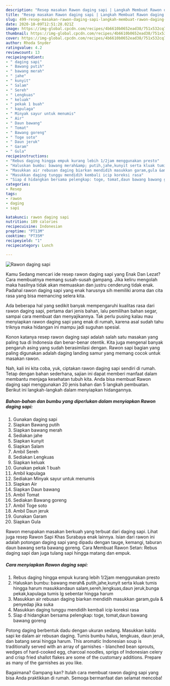 ```yaml
---
description: "Resep masakan Rawon daging sapi | Langkah Membuat Rawon daging sapi Yang Bisa Manjain Lidah"
title: "Resep masakan Rawon daging sapi | Langkah Membuat Rawon daging sapi Yang Bisa Manjain Lidah"
slug: 499-resep-masakan-rawon-daging-sapi-langkah-membuat-rawon-daging-sapi-yang-bisa-manjain-lidah
date: 2020-10-09T12:51:28.021Z
image: https://img-global.cpcdn.com/recipes/4b6610b0652ead38/751x532cq70/rawon-daging-sapi-foto-resep-utama.jpg
thumbnail: https://img-global.cpcdn.com/recipes/4b6610b0652ead38/751x532cq70/rawon-daging-sapi-foto-resep-utama.jpg
cover: https://img-global.cpcdn.com/recipes/4b6610b0652ead38/751x532cq70/rawon-daging-sapi-foto-resep-utama.jpg
author: Rhoda Snyder
ratingvalue: 4.2
reviewcount: 13
recipeingredient:
- " daging sapi"
- " Bawang putih"
- " bawang merah"
- " jahe"
- " kunyit"
- " Salam"
- " Sereh"
- " Lengkuas"
- " keluak"
- " pekak 1 buah"
- " kapulaga"
- " Minyak sayur untuk menumis"
- " Air"
- " Daun bawang"
- " Tomat"
- " Bawang goreng"
- " Toge soto"
- " Daun jeruk"
- " Garam"
- " Gula"
recipeinstructions:
- "Rebus daging hingga empuk kurang lebih 1/2jam menggunakan presto"
- "Haluskan bumbu: bawang merah&amp; putih,jahe,kunyit serta kluak tumis hingga harum masukkandaun salam,sereh,lengkuas,daun jeruk,bunga pekak,kapulaga tumis lg sebentar hingga harum"
- "Masukkan air rebusan daging biarkan mendidih masukkan garam,gula &amp; penyedap jika suka"
- "Masukkan daging tunggu mendidih kembali icip koreksi rasa"
- "Siap d hidangkan bersama pelengkap: toge, tomat,daun bawang bawang goreng"
categories:
- Resep
tags:
- rawon
- daging
- sapi

katakunci: rawon daging sapi 
nutrition: 189 calories
recipecuisine: Indonesian
preptime: "PT13M"
cooktime: "PT35M"
recipeyield: "1"
recipecategory: Lunch

---
```



![Rawon daging sapi](https://img-global.cpcdn.com/recipes/4b6610b0652ead38/751x532cq70/rawon-daging-sapi-foto-resep-utama.jpg)

Kamu Sedang mencari ide resep rawon daging sapi yang Enak Dan Lezat? Cara membuatnya memang susah-susah gampang. Jika keliru mengolah maka hasilnya tidak akan memuaskan dan justru cenderung tidak enak. Padahal rawon daging sapi yang enak harusnya sih memiliki aroma dan cita rasa yang bisa memancing selera kita.

Ada beberapa hal yang sedikit banyak mempengaruhi kualitas rasa dari rawon daging sapi, pertama dari jenis bahan, lalu pemilihan bahan segar, sampai cara membuat dan menyajikannya. Tak perlu pusing kalau mau menyiapkan rawon daging sapi yang enak di rumah, karena asal sudah tahu triknya maka hidangan ini mampu jadi suguhan spesial.

Konon katanya resep rawon daging sapi adalah salah satu masakan yang paling tua di Indonesia dan benar-benar otentik. Kita juga mengenal banyak pengaruh asing yang sudah berasimilasi dengan. Rawon sapi bagian yang paling digunakan adalah daging landing samur yang memang cocok untuk masakan rawon.


Nah, kali ini kita coba, yuk, ciptakan rawon daging sapi sendiri di rumah. Tetap dengan bahan sederhana, sajian ini dapat memberi manfaat dalam membantu menjaga kesehatan tubuh kita. Anda bisa membuat Rawon daging sapi menggunakan 20 jenis bahan dan 5 langkah pembuatan. Berikut ini langkah-langkah dalam menyiapkan hidangannya.

<!--inarticleads1-->

##### Bahan-bahan dan bumbu yang diperlukan dalam menyiapkan Rawon daging sapi:

1. Gunakan  daging sapi
1. Siapkan  Bawang putih
1. Siapkan  bawang merah
1. Sediakan  jahe
1. Siapkan  kunyit
1. Siapkan  Salam
1. Ambil  Sereh
1. Sediakan  Lengkuas
1. Siapkan  keluak
1. Gunakan  pekak 1 buah
1. Ambil  kapulaga
1. Sediakan  Minyak sayur untuk menumis
1. Siapkan  Air
1. Siapkan  Daun bawang
1. Ambil  Tomat
1. Sediakan  Bawang goreng
1. Ambil  Toge soto
1. Ambil  Daun jeruk
1. Gunakan  Garam
1. Siapkan  Gula


Rawon merupakan masakan berkuah yang terbuat dari daging sapi. Lihat juga resep Rawon Sapi Khas Surabaya enak lainnya. Isian dari rawon ini adalah potongan daging sapi yang dipadu dengan tauge, kemangi, taburan daun bawang serta bawang goreng. Cara Membuat Rawon Setan: Rebus daging sapi dan juga tulang sapi hingga matang dan empuk. 

<!--inarticleads2-->

##### Cara menyiapkan Rawon daging sapi:

1. Rebus daging hingga empuk kurang lebih 1/2jam menggunakan presto
1. Haluskan bumbu: bawang merah&amp; putih,jahe,kunyit serta kluak tumis hingga harum masukkandaun salam,sereh,lengkuas,daun jeruk,bunga pekak,kapulaga tumis lg sebentar hingga harum
1. Masukkan air rebusan daging biarkan mendidih masukkan garam,gula &amp; penyedap jika suka
1. Masukkan daging tunggu mendidih kembali icip koreksi rasa
1. Siap d hidangkan bersama pelengkap: toge, tomat,daun bawang bawang goreng


Potong daging berbentuk dadu dengan ukuran sedang. Masukkan kaldu sapi ke dalam air rebusan daging. Tumis bumbu halus, lengkuas, daun jeruk, dan batang serai hingga harum. This aromatic Indonesian soup is traditionally served with an array of garnishes - blanched bean sprouts, wedges of hard-cooked egg, charcoal noodles, sprigs of Indonesian celery and crisp fried shallot flakes are some of the customary additions. Prepare as many of the garnishes as you like. 

Bagaimana? Gampang kan? Itulah cara membuat rawon daging sapi yang bisa Anda praktikkan di rumah. Semoga bermanfaat dan selamat mencoba!
